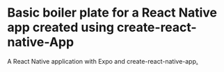 Basic boiler plate for a React Native app created using create-react-native-App
================================================================================



 A React Native application with Expo and create-react-native-app[.](https://alligator.io/react/react-native-getting-started/)
